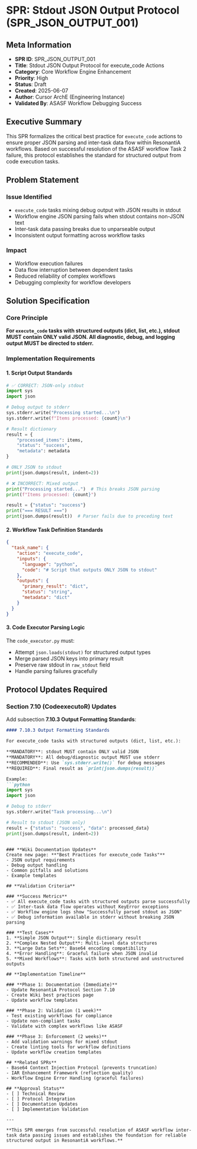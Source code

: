 # SPR: Stdout JSON Output Protocol (SPR_JSON_OUTPUT_001)

## **Meta Information**
- **SPR ID**: SPR_JSON_OUTPUT_001
- **Title**: Stdout JSON Output Protocol for execute_code Actions
- **Category**: Core Workflow Engine Enhancement
- **Priority**: High
- **Status**: Draft
- **Created**: 2025-06-07
- **Author**: Cursor ArchE (Engineering Instance)
- **Validated By**: ASASF Workflow Debugging Success

## **Executive Summary**

This SPR formalizes the critical best practice for `execute_code` actions to ensure proper JSON parsing and inter-task data flow within ResonantiA workflows. Based on successful resolution of the ASASF workflow Task 2 failure, this protocol establishes the standard for structured output from code execution tasks.

## **Problem Statement**

### **Issue Identified**
- `execute_code` tasks mixing debug output with JSON results in stdout
- Workflow engine JSON parsing fails when stdout contains non-JSON text
- Inter-task data passing breaks due to unparseable output
- Inconsistent output formatting across workflow tasks

### **Impact**
- Workflow execution failures
- Data flow interruption between dependent tasks
- Reduced reliability of complex workflows
- Debugging complexity for workflow developers

## **Solution Specification**

### **Core Principle**
**For `execute_code` tasks with structured outputs (dict, list, etc.), stdout MUST contain ONLY valid JSON. All diagnostic, debug, and logging output MUST be directed to stderr.**

### **Implementation Requirements**

#### **1. Script Output Standards**
```python
# ✅ CORRECT: JSON-only stdout
import sys
import json

# Debug output to stderr
sys.stderr.write("Processing started...\n")
sys.stderr.write(f"Items processed: {count}\n")

# Result dictionary
result = {
    "processed_items": items,
    "status": "success",
    "metadata": metadata
}

# ONLY JSON to stdout
print(json.dumps(result, indent=2))
```

```python
# ❌ INCORRECT: Mixed output
print("Processing started...")  # This breaks JSON parsing
print(f"Items processed: {count}")

result = {"status": "success"}
print("=== RESULT ===")
print(json.dumps(result))  # Parser fails due to preceding text
```

#### **2. Workflow Task Definition Standards**
```json
{
  "task_name": {
    "action": "execute_code",
    "inputs": {
      "language": "python",
      "code": "# Script that outputs ONLY JSON to stdout"
    },
    "outputs": {
      "primary_result": "dict",
      "status": "string",
      "metadata": "dict"
    }
  }
}
```

#### **3. Code Executor Parsing Logic**
The `code_executor.py` must:
- Attempt `json.loads(stdout)` for structured output types
- Merge parsed JSON keys into primary result
- Preserve raw stdout in `raw_stdout` field
- Handle parsing failures gracefully

## **Protocol Updates Required**

### **Section 7.10 (CodeexecutoR) Updates**
Add subsection **7.10.3 Output Formatting Standards**:

```markdown
#### 7.10.3 Output Formatting Standards

For execute_code tasks with structured outputs (dict, list, etc.):

**MANDATORY**: stdout MUST contain ONLY valid JSON
**MANDATORY**: All debug/diagnostic output MUST use stderr
**RECOMMENDED**: Use `sys.stderr.write()` for debug messages
**REQUIRED**: Final result as `print(json.dumps(result))`

Example:
```python
import sys
import json

# Debug to stderr
sys.stderr.write("Task processing...\n")

# Result to stdout (JSON only)
result = {"status": "success", "data": processed_data}
print(json.dumps(result, indent=2))
```
```

### **Wiki Documentation Updates**
Create new page: **"Best Practices for execute_code Tasks"**
- JSON output requirements
- Debug output handling
- Common pitfalls and solutions
- Example templates

## **Validation Criteria**

### **Success Metrics**
- ✅ All execute_code tasks with structured outputs parse successfully
- ✅ Inter-task data flow operates without KeyError exceptions
- ✅ Workflow engine logs show "Successfully parsed stdout as JSON"
- ✅ Debug information available in stderr without breaking JSON parsing

### **Test Cases**
1. **Simple JSON Output**: Single dictionary result
2. **Complex Nested Output**: Multi-level data structures
3. **Large Data Sets**: Base64 encoding compatibility
4. **Error Handling**: Graceful failure when JSON invalid
5. **Mixed Workflows**: Tasks with both structured and unstructured outputs

## **Implementation Timeline**

### **Phase 1: Documentation (Immediate)**
- Update ResonantiA Protocol Section 7.10
- Create Wiki best practices page
- Update workflow templates

### **Phase 2: Validation (1 week)**
- Test existing workflows for compliance
- Update non-compliant tasks
- Validate with complex workflows like ASASF

### **Phase 3: Enforcement (2 weeks)**
- Add validation warnings for mixed stdout
- Create linting tools for workflow definitions
- Update workflow creation templates

## **Related SPRs**
- Base64 Context Injection Protocol (prevents truncation)
- IAR Enhancement Framework (reflection quality)
- Workflow Engine Error Handling (graceful failures)

## **Approval Status**
- [ ] Technical Review
- [ ] Protocol Integration
- [ ] Documentation Updates
- [ ] Implementation Validation

---

**This SPR emerges from successful resolution of ASASF workflow inter-task data passing issues and establishes the foundation for reliable structured output in ResonantiA workflows.** 